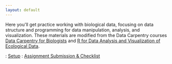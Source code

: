 ```yaml
---
layout: default
---
```



Here you'll get practice working with biological data, focusing on data structure and
programming for data manipulation, analysis, and visualization. These materials
are modified from the Data Carpentry courses [Data Carpentry for Biologists](http://datacarpentry.org/semester-biology) and [R for Data Analysis and Visualization of Ecological Data](https://datacarpentry.org/R-ecology-lesson).  


: <a href="{{ site.baseurl}}/computer-setup">
  <i class="fa fa-download fa-fw"></i> Setup</a>
: <a href="{{ site.baseurl }}/readings">
  <i class="fa fa-book fa-fw"></i> Assignment Submission & Checklist</a>

